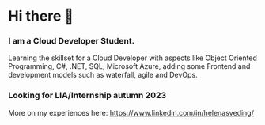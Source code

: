 # Hi there 👋

### I am a Cloud Developer Student.

Learning the skillset for a Cloud Developer with aspects like Object Oriented Programming, C#, .NET, SQL, Microsoft Azure, adding some Frontend and development models such as waterfall, agile and DevOps. 

### Looking for LIA/Internship autumn 2023

More on my experiences here: https://www.linkedin.com/in/helenasveding/
